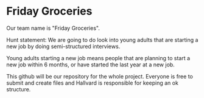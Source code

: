 # Friday Groceries

Our team name is "Friday Groceries".

Hunt statement: We are going to do look into young adults that are starting a new job by doing semi-structured interviews.

Young adults starting a new job means people that are planning to start a new job within 6 months, or have started the last year at a new job.

This github will be our repository for the whole project. Everyone is free to submit and create files and Hallvard is responsible for keeping an ok structure.
